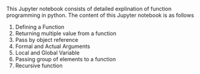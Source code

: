 This Jupyter notebook consists of detailed explination of function programming in python.
The content of this Jupyter notebook is as follows
1. Defining a Function
2. Returning multiple value from a function
3. Pass by object reference
4. Formal and Actual Arguments
5. Local and Global Variable
6. Passing group of elements to a function
7. Recursive function
